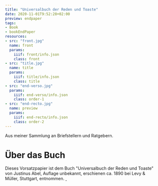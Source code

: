 ```yaml
---
title: "Universalbuch der Reden und Toaste"
date: 2020-11-01T9:52:28+02:00
preview: endpaper
tags:
- Book
- bookEndPaper
resources:
- src: "front.jpg"
  name: front
  params:
    iiif: front/info.json
    class: front
- src: "title.jpg"
  name: title
  params:
    iiif: title/info.json
    class: title
- src: "end-verso.jpg"
  params:
    iiif: end-verso/info.json
    class: order-1
- src: "end-recto.jpg"
  name: preview
  params:
    iiif: end-recto/info.json
    class: order-2
---
```


Aus meiner Sammlung an Briefstellern und Ratgebern.

<!--more-->
# Über das Buch

Dieses Vorsatzpapier ist dem Buch "Universalbuch der Reden und Toaste" von Justinus Abel, Auflage unbekannt, erschienen ca. 1890 bei Levy & Müller, Stuttgart, entnommen. <a class="worldcat" href="http://www.worldcat.org/oclc/1072729133">&nbsp;</a>

